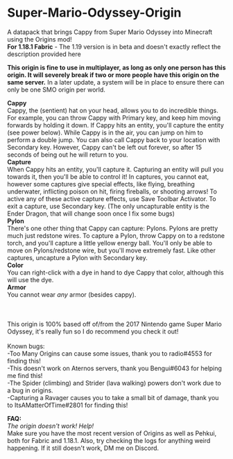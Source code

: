 # Super-Mario-Odyssey-Origin
A datapack that brings Cappy from Super Mario Odyssey into Minecraft using the Origins mod!\
**For 1.18.1 Fabric** - The 1.19 version is in beta and doesn't exactly reflect the description provided here


**This origin is fine to use in multiplayer, as long as only one person has this origin. It will severely break if two or more people have this origin on the same server.** In a later update, a system will be in place to ensure there can only be one SMO origin per world.


**Cappy**\
Cappy, the (sentient) hat on your head, allows you to do incredible things. For example, you can throw Cappy with Primary key, and keep him moving forwards by holding it down. If Cappy hits an entity, you'll capture the entity (see power below). While Cappy is in the air, you can jump on him to perform a double jump. You can also call Cappy back to your location with Secondary key. However, Cappy can't be left out forever, so after 15 seconds of being out he will return to you.\
**Capture**\
When Cappy hits an entity, you'll capture it. Capturing an entity will pull you towards it, then you'll be able to control it! In captures, you cannot eat, however some captures give special effects, like flying, breathing underwater, inflicting poison on hit, firing fireballs, or shooting arrows! To active any of these active capture effects, use Save Toolbar Activator. To exit a capture, use Secondary key. (The only uncapturable entity is the Ender Dragon, that will change soon once I fix some bugs)\
**Pylon**\
There's one other thing that Cappy can capture: Pylons. Pylons are pretty much just redstone wires. To capture a Pylon, throw Cappy on to a redstone torch, and you'll capture a little yellow energy ball. You'll only be able to move on Pylons/redstone wire, but you'll move extremely fast. Like other captures, uncapture a Pylon with Secondary key.\
**Color**\
You can right-click with a dye in hand to dye Cappy that color, although this will use the dye.\
**Armor**\
You cannot wear _any_ armor (besides cappy).\
\
\
\
This origin is 100% based off of/from the 2017 Nintendo game Super Mario Odyssey, it's really fun so I do recommend you check it out!\
\
Known bugs: \
-Too Many Origins can cause some issues, thank you to radio#4553 for finding this!\
-This doesn't work on Aternos servers, thank you Bengui#6043 for helping me find this!\
-The Spider (climbing) and Strider (lava walking) powers don't work due to a bug in origins.\
-Capturing a Ravager causes you to take a small bit of damage, thank you to ItsAMatterOfTime#2801 for finding this!



**FAQ:**\
_The origin doesn't work! Help!_\
Make sure you have the most recent version of Origins as well as Pehkui, both for Fabric and 1.18.1. Also, try checking the logs for anything weird happening. If it still doesn't work, DM me on Discord.
